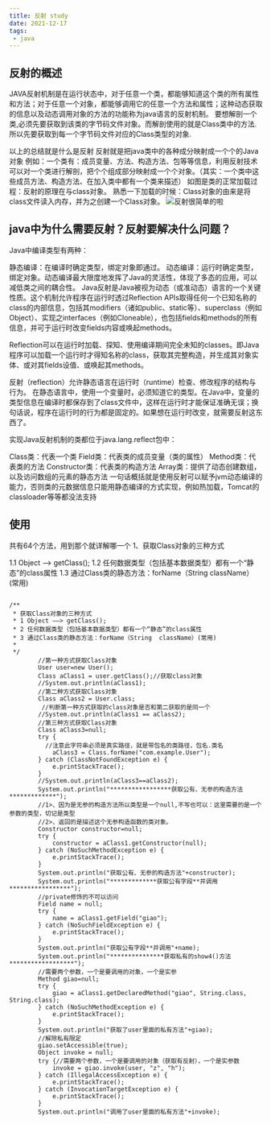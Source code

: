 ```yaml
---
title: 反射 study
date: 2021-12-17 
tags:
 - java
---
```

## 反射的概述
JAVA反射机制是在运行状态中，对于任意一个类，都能够知道这个类的所有属性和方法；对于任意一个对象，都能够调用它的任意一个方法和属性；这种动态获取的信息以及动态调用对象的方法的功能称为java语言的反射机制。
要想解剖一个类,必须先要获取到该类的字节码文件对象。而解剖使用的就是Class类中的方法.所以先要获取到每一个字节码文件对应的Class类型的对象.

以上的总结就是什么是反射
反射就是把java类中的各种成分映射成一个个的Java对象
例如：一个类有：成员变量、方法、构造方法、包等等信息，利用反射技术可以对一个类进行解剖，把个个组成部分映射成一个个对象。（其实：一个类中这些成员方法、构造方法、在加入类中都有一个类来描述）
如图是类的正常加载过程：反射的原理在与class对象。
熟悉一下加载的时候：Class对象的由来是将class文件读入内存，并为之创建一个Class对象。
![反射很简单的啦](https://s2.loli.net/2021/12/17/4McNIFgwPq8aKYE.png)
## java中为什么需要反射？反射要解决什么问题？
Java中编译类型有两种：

静态编译：在编译时确定类型，绑定对象即通过。
动态编译：运行时确定类型，绑定对象。动态编译最大限度地发挥了Java的灵活性，体现了多态的应用，可以减低类之间的耦合性。
Java反射是Java被视为动态（或准动态）语言的一个关键性质。这个机制允许程序在运行时透过Reflection APIs取得任何一个已知名称的class的内部信息，包括其modifiers（诸如public、static等）、superclass（例如Object）、实现之interfaces（例如Cloneable），也包括fields和methods的所有信息，并可于运行时改变fields内容或唤起methods。

Reflection可以在运行时加载、探知、使用编译期间完全未知的classes。即Java程序可以加载一个运行时才得知名称的class，获取其完整构造，并生成其对象实体、或对其fields设值、或唤起其methods。

反射（reflection）允许静态语言在运行时（runtime）检查、修改程序的结构与行为。
在静态语言中，使用一个变量时，必须知道它的类型。在Java中，变量的类型信息在编译时都保存到了class文件中，这样在运行时才能保证准确无误；换句话说，程序在运行时的行为都是固定的。如果想在运行时改变，就需要反射这东西了。

实现Java反射机制的类都位于java.lang.reflect包中：

Class类：代表一个类
Field类：代表类的成员变量（类的属性）
Method类：代表类的方法
Constructor类：代表类的构造方法
Array类：提供了动态创建数组，以及访问数组的元素的静态方法
一句话概括就是使用反射可以赋予jvm动态编译的能力，否则类的元数据信息只能用静态编译的方式实现，例如热加载，Tomcat的classloader等等都没法支持
## 使用
共有64个方法，用到那个就详解哪一个
1、获取Class对象的三种方式

1.1 Object ——> getClass();
1.2 任何数据类型（包括基本数据类型）都有一个“静态”的class属性
1.3 通过Class类的静态方法：forName（String  className）(常用)
```

/**
 * 获取Class对象的三种方式
 * 1 Object ——> getClass();
 * 2 任何数据类型（包括基本数据类型）都有一个“静态”的class属性
 * 3 通过Class类的静态方法：forName（String  className）(常用)
 *
 */
        //第一种方式获取Class对象
        User user=new User();
        Class aClass1 = user.getClass();//获取class对象
        //System.out.println(aClass1);
        //第二种方式获取Class对象
        Class aClass2 = User.class;
         //判断第一种方式获取的class对象是否和第二获取的是同一个
        //System.out.println(aClass1 == aClass2);
        //第三种方式获取Class对象
        Class aClass3=null;
        try {
          //注意此字符串必须是真实路径，就是带包名的类路径，包名.类名
            aClass3 = Class.forName("com.example.User");
        } catch (ClassNotFoundException e) {
            e.printStackTrace();
        }
        //System.out.println(aClass3==aClass2);
        System.out.println("*****************获取公有、无参的构造方法*************");
        //1>、因为是无参的构造方法所以类型是一个null,不写也可以：这里需要的是一个参数的类型，切记是类型
        //2>、返回的是描述这个无参构造函数的类对象。
        Constructor constructor=null;
        try {
            constructor = aClass1.getConstructor(null);
        } catch (NoSuchMethodException e) {
            e.printStackTrace();
        }
        System.out.println("获取公有、无参的构造方法"+constructor);
        System.out.println("*************获取公有字段**并调用*****************");
        //private修饰的不可以访问
        Field name = null;
        try {
            name = aClass1.getField("giao");
        } catch (NoSuchFieldException e) {
            e.printStackTrace();
        }
        System.out.println("获取公有字段**并调用"+name);
        System.out.println("***************获取私有的show4()方法******************");
        //需要两个参数，一个是要调用的对象，一个是实参
        Method giao=null;
        try {
            giao = aClass1.getDeclaredMethod("giao", String.class, String.class);
        } catch (NoSuchMethodException e) {
            e.printStackTrace();
        }
        System.out.println("获取了user里面的私有方法"+giao);
        //解除私有限定
        giao.setAccessible(true);
        Object invoke = null;
        try {//需要两个参数，一个是要调用的对象（获取有反射），一个是实参数
            invoke = giao.invoke(user, "z", "h");
        } catch (IllegalAccessException e) {
            e.printStackTrace();
        } catch (InvocationTargetException e) {
            e.printStackTrace();
        }
        System.out.println("调用了user里面的私有方法"+invoke);
```
